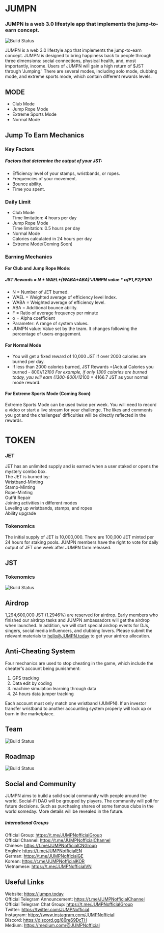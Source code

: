 # JUMPN

### JUMPN is a web 3.0 lifestyle app that implements the jump-to-earn concept.

![Build Status](https://765022154-files.gitbook.io/~/files/v0/b/gitbook-x-prod.appspot.com/o/spaces%2FzCTUiyBFEsve5x72fsjA%2Fuploads%2FguWD4Sobj9ZlXasJcNwL%2Fbanner_gitbook.png?alt=media&token=d160cfd0-b21f-424f-b592-6d26c0f19cd2)

JUMPN is a web 3.0 lifestyle app that implements the jump-to-earn concept. JUMPN is designed to bring happiness back to people through three dimensions: social connections, physical health, and, most importantly, income. Users of JUMPN will gain a high return of $JST through 'Jumping.' There are several modes, including solo mode, clubbing mode, and extreme sports mode, which contain different rewards levels. 

## MODE

- Club Mode
- Jump Rope Mode
- Extreme Sports Mode
- Normal Mode

## Jump To Earn Mechanics

### Key Factors

##### Factors that determine the output of your JST:

-  Efficiency level of your stamps, wristbands, or ropes.
-  Frequencies of your movement.
-  Bounce ability.
-  Time you spent.

### Daily Limit

- Club Mode<br>
Time limitation: 4 hours per day
- Jump Rope Mode<br>
Time limitation: 0.5 hours per day
- Normal Mode<br>
Calories calculated in 24 hours per day<br>
- Extreme Mode(Coming Soon)

### Earning Mechanics

#### For Club and Jump Rope Mode:

##### _JST Rewards = N * WAEL*(WABA+ABA)^JUMPN value * α(P1,P2)*F*100_

- N = Number of JET burned.
- WAEL = Weighted average of efficiency level Index.
- WABA = Weighted average of efficiency level.
- ABA = Additional bounce ability.
- F = Ratio of average frequency per minute
- α = Alpha coefficient 
- Parameter: A range of system values.
- JUMPN value: Value set by the team. It changes following the percentage of users engagement. 


#### For Normal Mode

- You will get a fixed reward of 10,000 JST if over 2000 calories are burned per day. 
- If less than 2000 calories burned, JST Rewards =(Actual Calories you burned - 800)/12*100
  For example, if only 1300 calories are burned today, you will earn (1300-800)/12*100 = 4166.7 JST as your normal mode reward. 

#### For Extreme Sports Mode (Coming Soon)

Extreme Sports Mode can be used twice per week. You will need to record a video or start a live stream for your challenge. The likes and comments you got and the challenges' difficulties will be directly reflected in the rewards. 

# TOKEN

### JET

JET has an unlimited supply and is earned when a user staked or opens the mystery combo box.<br>
The JET is burned by:<br>
Wristband-Minting<br>
Stamp-Minting<br>
Rope-Minting<br>
Outfit Repair<br>
Joining activities in different modes<br>
Leveling up wristbands, stamps, and ropes<br>
Ability upgrade

### Tokenomics

The initial supply of JET is 10,000,000. There are 100,000 JET minted per 24 hours for staking pools. JUMPN members have the right to vote for daily output of JET one week after JUMPN farm released.

## JST

### Tokenomics

![Build Status](https://765022154-files.gitbook.io/~/files/v0/b/gitbook-x-prod.appspot.com/o/spaces%2FzCTUiyBFEsve5x72fsjA%2Fuploads%2FjnciRE8ynRgUNuHiCt2k%2FJSTTOKENMETRICS.png?alt=media&token=ddc7f9b6-fed0-4dc0-801f-408440b22d0f)

## Airdrop

1,294,600,000 JST (1.2946%) are reserved for airdrop. Early members who finished our airdrop tasks and JUMPN ambassadors will get the airdrop when launched. In addition, we will start special airdrop events for DJs, singers, social media influencers, and clubbing lovers. Please submit the relevant materials to hello@JUMPN.today to get your airdrop allocation. 

## Anti-Cheating System

Four mechanics are used to stop cheating in the game, which include the cheater's account being punishment:

1. GPS tracking
2. Data edit by coding
3. machine simulation learning through data
4. 24 hours data jumper tracking

Each account must only match one wristband (JUMPN). If an investor transfer wristband to another accounting system properly will lock up or burn in the marketplace.

## Team

![Build Status](https://765022154-files.gitbook.io/~/files/v0/b/gitbook-x-prod.appspot.com/o/spaces%2FzCTUiyBFEsve5x72fsjA%2Fuploads%2F4aqUf3H0hM5IuflAYSxt%2FTHETEAM.png?alt=media&token=9a148009-7681-43e7-9a36-3075788d016c)

## Roadmap
![Build Status](https://765022154-files.gitbook.io/~/files/v0/b/gitbook-x-prod.appspot.com/o/spaces%2FzCTUiyBFEsve5x72fsjA%2Fuploads%2FiNmRaDKHVxDqQ9A3mXvY%2Froadmap.png?alt=media&token=7374bd96-25f7-4a27-9c91-19c888c0568a)

## Social and Community

JUMPN aims to build a solid social community with people around the world. Social-Fi DAO will be grouped by players. The community will poll for future decisions. Such as purchasing shares of some famous clubs in the world someday. More details will be revealed in the future. 

##### International Groups

Official Group: https://t.me/JUMPNofficialGroup<br>
Official Channel: https://t.me/JUMPNofficialChannel<br>
Chinese: https://t.me/JUMPNofficialCNGroup<br>
English: https://t.me/JUMPNofficialEN<br>
German: https://t.me/JUMPNofficialGE<br>
Korean: https://t.me/JUMPNofficialKOR<br>
Vietnamese: https://t.me/JUMPNofficialVN

## Useful Links

Website: https://jumpn.today<br>
Official Telegram Announcement: https://t.me/JUMPNofficialChannel<br>
Official Telegram Chat Group: https://t.me/JUMPNofficialGroup<br>
Twitter: https://twitter.com/JUMPNofficial<br>
Instagram: https://www.instagram.com/JUMPNofficial<br>
Discord: https://discord.gg/86re69DcTH<br>
Medium: https://medium.com/@JUMPNofficial<br>

